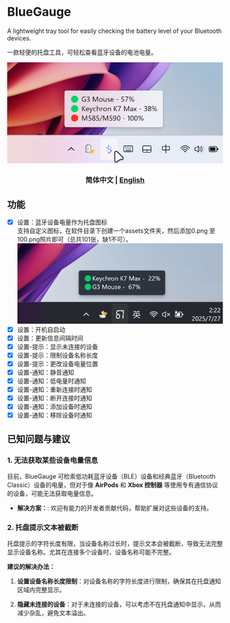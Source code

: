 # BlueGauge
A lightweight tray tool for easily checking the battery level of your Bluetooth devices.

一款轻便的托盘工具，可轻松查看蓝牙设备的电池电量。

![image](https://raw.githubusercontent.com/iKineticate/BlueGauge/main/screenshots/app.png)

<h3 align="center"> 简体中文 | <a href='./README-en.md'>English</a></h3>

## 功能

- [x] 设置：蓝牙设备电量作为托盘图标  
    支持自定义图标，在软件目录下创建一个assets文件夹，然后添加0.png 至 100.png照片即可（总共101张，缺1不可）。
    ![image](screenshots/battery.png)
- [x] 设置：开机自启动
- [x] 设置：更新信息间隔时间
- [x] 设置-提示：显示未连接的设备
- [x] 设置-提示：限制设备名称长度
- [x] 设置-提示：更改设备电量位置
- [x] 设置-通知：静音通知
- [x] 设置-通知：低电量时通知
- [x] 设置-通知：重新连接时通知
- [x] 设置-通知：断开连接时通知
- [x] 设置-通知：添加设备时通知
- [x] 设置-通知：移除设备时通知

## 已知问题与建议

### 1. 无法获取某些设备电量信息

目前，BlueGauge 可检索低功耗蓝牙设备（BLE）设备和经典蓝牙（Bluetooth Classic）设备的电量，但对于像 **AirPods** 和 **Xbox 控制器** 等使用专有通信协议的设备，可能无法获取电量信息。

- **解决方案：**: 欢迎有能力的开发者贡献代码，帮助扩展对这些设备的支持。

### 2. 托盘提示文本被截断

托盘提示的字符长度有限，当设备名称过长时，提示文本会被截断，导致无法完整显示设备名称。尤其在连接多个设备时，设备名称可能不完整。

**建议的解决办法：**

1. **设置设备名称长度限制**：对设备名称的字符长度进行限制，确保其在托盘通知区域内完整显示。

2. **隐藏未连接的设备**：对于未连接的设备，可以考虑不在托盘通知中显示，从而减少杂乱，避免文本溢出。
